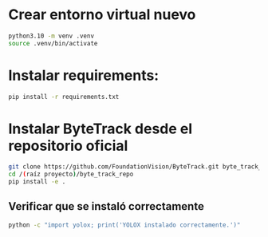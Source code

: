 # Crear entorno virtual nuevo
```bash
python3.10 -m venv .venv
source .venv/bin/activate
```

# Instalar requirements:
```bash
pip install -r requirements.txt
```

# Instalar ByteTrack desde el repositorio oficial
```bash
git clone https://github.com/FoundationVision/ByteTrack.git byte_track_repo
cd /(raíz proyecto)/byte_track_repo
pip install -e .
```

## Verificar que se instaló correctamente
```bash
python -c "import yolox; print('YOLOX instalado correctamente.')"
```